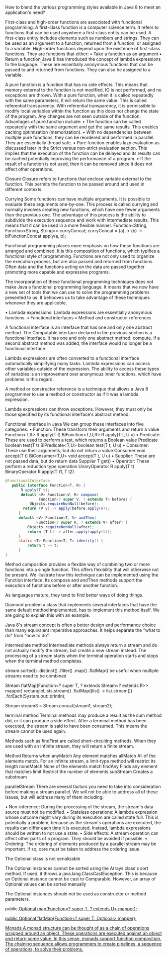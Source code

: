 How to blend the various programming styles available in Java 8 to meet an application's need?

First-class and high-order functions are associated with functional programming. A first-class function is a computer science term. It refers to functions that can be used anywhere a first-class entity can be used. A first-class entity includes elements such as numbers and strings. They can be used as an argument to a function, returned from a function, or assigned to a variable.
High-order functions depend upon the existence of first-class functions. They are functions that either:
• Take a function as an argument
• Return a function
Java 8 has introduced the concept of lambda expressions to the language. These are essentially anonymous functions that can be passed to and returned from functions. They can also be assigned to a variable. 

A pure function is a function that has no side effects. This means that memory external to the function is not modified, IO is not performed, and no exceptions are thrown. With a pure function, when it is called repeatedly with the same parameters, it will return the same value. This is called referential transparency.
With referential transparency, it is permissible to modify local variables within the function as this does not change the state of the program. Any changes are not seen outside of the function.
Advantages of pure function include:
• The function can be called repeatedly with the same argument and get the same results. This enables caching optimization (memorization).
• With no dependencies between multiple pure functions, they can be reordered and performed in parallel. They are essentially thread safe.
• Pure function enables lazy evaluation as discussed later in the Strict versus non-strict evaluation section. This implies that the execution of the function can be delayed and its results can be cached potentially improving the performance of a program.
• If the result of a function is not used, then it can be removed since it does not affect other operations.

Closure
Closure refers to functions that enclose variable external to the function. This permits the function to be passed around and used in different contexts.

Currying
Some functions can have multiple arguments. It is possible to evaluate these arguments one-by-one. This process is called currying and normally involves creating new functions, which have one fewer arguments than the previous one.
The advantage of this process is the ability to subdivide the execution sequence and work with intermediate results. This means that it can be used in a more flexible manner.
Function<String, Function<String, String>> curryConcat;
curryConcat = (a) -> (b) -> biFunctionConcat.apply(a, b);


Functional programming places more emphasis on how these functions are arranged and combined. It is this composition of functions, which typifies a functional style of programming. Functions are not only used to organize the execution process, but are also passed and returned from functions. Often data and the functions acting on the data are passed together promoting more capable and expressive programs.

The incorporation of these functional programming techniques does not make Java a functional programming language. It means that we now have a new set of tools that we can use to solve the programming problems presented to us. It behooves us to take advantage of these techniques whenever they are applicable.


• Lambda expressions: Lambda expressions are essentially anonymous functions. 
• Functional interfaces
• Method and constructor references

A functional interface is an interface that has one and only one abstract method. The Computable interface declared in the previous section is a functional interface. It has one and only one abstract method: compute. If a second abstract method was added, the interface would no longer be a functional interface.

Lambda expressions are often converted to a functional interface automatically simplifying many tasks. Lambda expressions can access other variables outside of the expression. The ability to access these types of variables is an improvement over anonymous inner functions, which have problems in this regard.

A method or constructor reference is a technique that allows a Java 8 programmer to use a method or constructor as if it was a lambda expression. 



Lambda expressions can throw exceptions. However, they must only be those specified by its functional interface's abstract method.


Functional Interface in Java
We can group these interfaces into five categories:
• Function: These transform their arguments and return a value
     Function<T,R>      R apply(T t)
     BiFunction<T,U,R>  R apply(T t, U u)
• Predicate: These are used to perform a test, which returns a Boolean value
      Predicate<T>      boolean test(T t)
      BiPredicate<T,U>  boolean test(T t, U u)
• Consumer: These use their arguments, but do not return a value
      Consumer<T>       void accept(T t)
      BiConsumer<T,U>   void accept(T t, U u)
• Supplier: These are not passed data, but do return data
      Supplier<T>       T get()
• Operator: These perform a reduction type operation
      UnaryOperator<T>  R apply(T t)
      BinaryOperator<T> R apply(T t1, T t2)
      
```java
@FunctionalInterface
   public interface Function<T, R> {
       R apply(T t);
       default <V> Function<V, R> compose(
               Function<? super V, ? extends T> before) {
           Objects.requireNonNull(before);
        return (V v) -> apply(before.apply(v));
      }
      default <V> Function<T, V> andThen(
              Function<? super R, ? extends V> after) {
          Objects.requireNonNull(after);
          return (T t) -> after.apply(apply(t));
      }
      static <T> Function<T, T> identity() {
          return t -> t;
      } 
}
```
Method composition provides a flexible way of combining two or more functions into a single function. This offers flexibility that will otherwise not be present. We illustrate how this technique can be implemented using the Function interface. Its compose and andThen methods support the execution of functions before or after another function. 

As languages mature, they tend to find better ways of doing things. 


Diamond problem
a class that implements several interfaces that have the same default method implemented, has to implement this method itself. We are going to explain this with an example.


Java 8's stream concept is often a better design and performance choice than many equivalent imperative approaches. It helps separate the "what to do" from "how
to do".

intermediate method
Intermediate methods always return a stream and do not actually modify the stream, but create a new stream instead. The processing of a stream starts when the terminal operation starts and stops when the terminal method completes. 

stream.sorted()
.distinct()
.filter()
.map()
.flatMap()     be useful when multiple streams need to be combined

<R> Stream<R> flatMap(Function<? super T, ? extends Stream<? extends R>> mapper)
rectangleLists.stream()
               .flatMap((list) -> list.stream())
               .forEach(System.out::println);
               
Stream<T> stream3 = Stream.concat(stream1, stream2);

terminal method
Terminal methods may produce a result as the sum method did, or it can produce a side effect. After a terminal method has been executed, the stream is said to have been consumed. This means the stream cannot be used again.

Methods such as findFirst are called short-circuiting methods. When they are used with an infinite stream, they will return a finite stream.

Method                             Returns when
anyMatch                           Any element matches
allMatch                           All of the elements match. For an infinite stream, a limit-type method will restrict its length
noneMatch                          None of the elements match
findAny                            Finds any element that matches
limit                              Restrict the number of elements
subStream                          Creates a substream


parallelStream
There are several factors you need to take into consideration before making a stream parallel. We will not be able to address all of these issues, but will address many of them including:

• Non-inference: During the processing of the stream, the stream's data source must not be modified.
• Stateless operations: A lambda expression whose outcome might vary during its execution are called state full. This is potentially a problem, because as the stream's operations are executed, the results can differ each time it is executed. Instead, lambda expressions should be written to not use a state.
• Side effects: A stream operation can affect other parts of a program. They should be avoided if possible.
• Ordering: The ordering of elements produced by a parallel stream may be important. If so, care must be taken to address the ordering issue.


The Optional class is not serializable

The Optional instances cannot be sorted using the Arrays class's sort method. If used, it throws a java.lang.ClassCastException. This is because an Optional instance cannot be cast to Comparable. However, an array of Optional values can be sorted manually

The Optional instances should not be used as constructor or method parameters.

public<U> Optional<U> map(Function<? super T, ? extends U> mapper);

public<U> Optional<U> flatMap(Function<? super T, Optional<U>> mapper);

Monads
A monad structure can be thought of as a chain of operations wrapped around an object. These operations are executed against an object and return some value. In this sense, monads support function composition.
The chaining sequence allows programmers to create pipelines, a sequence of operations, to solve their problems. 

